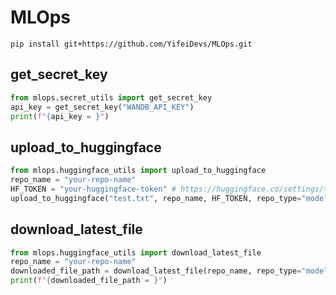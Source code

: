 # MLOps


```shell
pip install git+https://github.com/YifeiDevs/MLOps.git
```

## get_secret_key
```python
from mlops.secret_utils import get_secret_key
api_key = get_secret_key("WANDB_API_KEY")
print(f"{api_key = }")
```


## upload_to_huggingface
```python
from mlops.huggingface_utils import upload_to_huggingface
repo_name = "your-repo-name"
HF_TOKEN = "your-huggingface-token" # https://huggingface.co/settings/tokens
upload_to_huggingface("test.txt", repo_name, HF_TOKEN, repo_type="model" or "dataset")
```


## download_latest_file
```python
from mlops.huggingface_utils import download_latest_file
repo_name = "your-repo-name"
downloaded_file_path = download_latest_file(repo_name, repo_type="model" or "dataset", token=None)
print(f"{downloaded_file_path = }")
```
